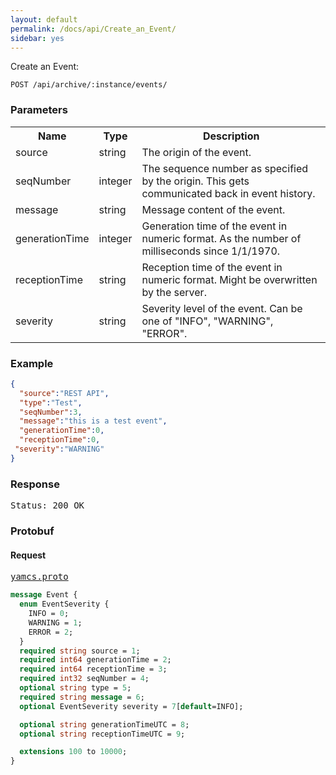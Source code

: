 ```yaml
---
layout: default
permalink: /docs/api/Create_an_Event/
sidebar: yes
---
```


Create an Event:

    POST /api/archive/:instance/events/
    
  
### Parameters

<table class="inline">
  <tr>
    <th>Name</th>
    <th>Type</th>
    <th>Description</th>
  </tr>
  <tr>
    <td class="code">source</td>
    <td class="code">string</td>
    <td>The origin of the event.</td>
  </tr>
  <tr>
    <td class="code">seqNumber</td>
    <td class="code">integer</td>
    <td>The sequence number as specified by the origin. This gets communicated back in event history.</td>
  </tr>
  <tr>
    <td class="code">message</td>
    <td class="code">string</td>
    <td>Message content of the event.</td>
  </tr>
  <tr>
    <td class="code">generationTime</td>
    <td class="code">integer</td>
    <td>Generation time of the event in numeric format. As the number of milliseconds since 1/1/1970.</td>
  </tr>
  <tr>
    <td class="code">receptionTime</td>
    <td class="code">string</td>
    <td>Reception time of the event in numeric format. Might be overwritten by the server.</td>
  </tr>
  <tr>
    <td class="code">severity</td>
    <td class="code">string</td>
    <td>
      Severity level of the event. Can be one of "INFO", "WARNING", "ERROR".
    </td>
  </tr>
</table>


### Example

```json
{
  "source":"REST API",
  "type":"Test",
  "seqNumber":3,
  "message":"this is a test event",
  "generationTime":0,
  "receptionTime":0,
 "severity":"WARNING"
}
```

### Response

<pre class="header">Status: 200 OK</pre>


### Protobuf

#### Request

<pre class="r header"><a href="/docs/api/yamcs.proto/">yamcs.proto</a></pre>
```proto
message Event {
  enum EventSeverity {
    INFO = 0;
    WARNING = 1;
    ERROR = 2;
  }
  required string source = 1;
  required int64 generationTime = 2;
  required int64 receptionTime = 3;
  required int32 seqNumber = 4;
  optional string type = 5;
  required string message = 6;
  optional EventSeverity severity = 7[default=INFO];

  optional string generationTimeUTC = 8;
  optional string receptionTimeUTC = 9;

  extensions 100 to 10000;
}
```

